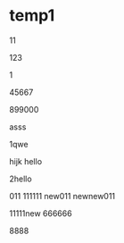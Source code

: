 # temp1
11

123

1

45667

899000

asss

1qwe

hijk
hello

2hello

011
111111
new011
newnew011

11111new
666666

8888
